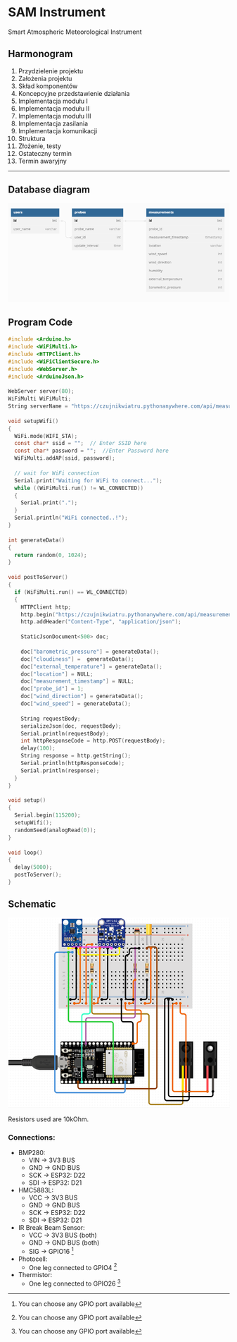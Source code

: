 # SAM Instrument

Smart Atmospheric Meteorological Instrument

## Harmonogram

1. Przydzielenie projektu
2. Założenia projektu
3. Skład komponentów
4. Koncepcyjne przedstawienie działania
5. Implementacja modułu I
6. Implementacja modułu II
7. Implementacja modułu III
8. Implementacja zasilania
9. Implementacja komunikacji
10. Struktura
11. Złożenie, testy
12. Ostateczny termin
13. Termin awaryjny

---

## Database diagram

![diagram](images/diagram.png)

## Program Code
```c
#include <Arduino.h>
#include <WiFiMulti.h>
#include <HTTPClient.h>
#include <WiFiClientSecure.h>
#include <WebServer.h>
#include <ArduinoJson.h>

WebServer server(80);
WiFiMulti WiFiMulti;
String serverName = "https://czujnikwiatru.pythonanywhere.com/api/measurements";

void setupWifi()
{
  WiFi.mode(WIFI_STA);
  const char* ssid = "";  // Enter SSID here
  const char* password = "";  //Enter Password here
  WiFiMulti.addAP(ssid, password);

  // wait for WiFi connection
  Serial.print("Waiting for WiFi to connect...");
  while ((WiFiMulti.run() != WL_CONNECTED))
  {
    Serial.print(".");
  }
  Serial.println("WiFi connected..!");
}

int generateData()
{
  return random(0, 1024);
}

void postToServer()
{
  if (WiFiMulti.run() == WL_CONNECTED)
  {    
    HTTPClient http;   
    http.begin("https://czujnikwiatru.pythonanywhere.com/api/measurements");  
    http.addHeader("Content-Type", "application/json");         
     
    StaticJsonDocument<500> doc;
  
    doc["barometric_pressure"] = generateData();
    doc["cloudiness"] =  generateData();
    doc["external_temperature"] = generateData();
    doc["location"] = NULL;
    doc["measurement_timestamp"] = NULL;
    doc["probe_id"] = 1;
    doc["wind_direction"] = generateData();
    doc["wind_speed"] = generateData();
      
    String requestBody;
    serializeJson(doc, requestBody);
    Serial.println(requestBody);
    int httpResponseCode = http.POST(requestBody);
    delay(100);
    String response = http.getString();                       
    Serial.println(httpResponseCode);   
    Serial.println(response);
  }
}

void setup()
{
  Serial.begin(115200);
  setupWifi();
  randomSeed(analogRead(0));
}

void loop()
{
  delay(5000);
  postToServer();
}
```

## Schematic

![diagram](images/schematic.png)

Resistors used are 10kOhm.
### Connections:
* BMP280:
  * VIN -> 3V3 BUS
  * GND -> GND BUS
  * SCK -> ESP32: D22
  * SDI -> ESP32: D21
* HMC5883L:
  * VCC -> 3V3 BUS
  * GND -> GND BUS
  * SCK -> ESP32: D22
  * SDI -> ESP32: D21
* IR Break Beam Sensor:
  * VCC -> 3V3 BUS (both)
  * GND -> GND BUS (both)
  * SIG -> GPIO16 [^1]
* Photocell:
  * One leg connected to GPIO4  [^1]
* Thermistor:
  * One leg connected to GPIO26  [^1]

 [^1]: You can choose any GPIO port available
